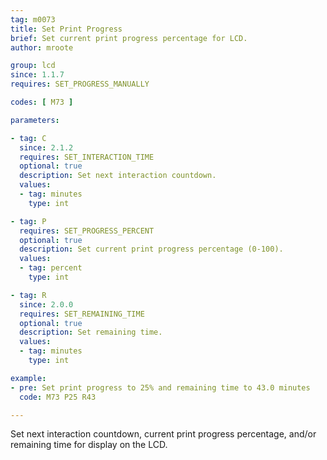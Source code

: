 ```yaml
---
tag: m0073
title: Set Print Progress
brief: Set current print progress percentage for LCD.
author: mroote

group: lcd
since: 1.1.7
requires: SET_PROGRESS_MANUALLY

codes: [ M73 ]

parameters:

- tag: C
  since: 2.1.2
  requires: SET_INTERACTION_TIME
  optional: true
  description: Set next interaction countdown.
  values:
  - tag: minutes
    type: int

- tag: P
  requires: SET_PROGRESS_PERCENT
  optional: true
  description: Set current print progress percentage (0-100).
  values:
  - tag: percent
    type: int

- tag: R
  since: 2.0.0
  requires: SET_REMAINING_TIME
  optional: true
  description: Set remaining time.
  values:
  - tag: minutes
    type: int

example:
- pre: Set print progress to 25% and remaining time to 43.0 minutes
  code: M73 P25 R43

---
```


Set next interaction countdown, current print progress percentage, and/or remaining time for display on the LCD.
